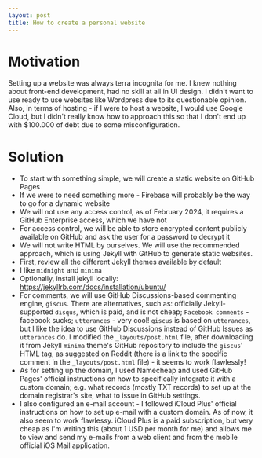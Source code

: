 ```yaml
---
layout: post
title: How to create a personal website
---
```


# Motivation
Setting up a website was always terra incognita for me. I knew nothing about front-end development, had no skill at all in UI design. I didn't want to use ready to use websites like Wordpress due to its questionable opinion. Also, in terms of hosting - if I were to host a website, I would use Google Cloud, but I didn't really know how to approach this so that I don't end up with $100.000 of debt due to some misconfiguration.

# Solution
- To start with something simple, we will create a static website on GitHub Pages
- If we were to need something more - Firebase will probably be the way to go for a dynamic website
- We will not use any access control, as of February 2024, it requires a GitHub Enterprise access, which we have not
- For access control, we will be able to store encrypted content publicly available on GitHub and ask the user for a password to decrypt it
- We will not write HTML by ourselves. We will use the recommended approach, which is using Jekyll with GitHub to generate static websites.
- First, review all the different Jekyll themes available by default
- I like `midnight` and `minima`
- Optionally, install jekyll locally: https://jekyllrb.com/docs/installation/ubuntu/
- For comments, we will use GitHub Discussions-based commenting engine, `giscus`. There are alternatives,
 such as: officially Jekyll-supported `disqus`, which is paid, and is not cheap; `Facebook comments` - facebook sucks; `utterances` - very cool! `giscus` is based on `utterances`, but I like the idea to use GitHub Discussions
 instead of GitHub Issues as `utterances` do. I modified the `_layouts/post.html` file, after downloading it from
 Jekyll `minima` theme's GitHub repository to include the `giscus`' HTML tag, as suggested on Reddit (there is a link to the specific comment in the `_layouts/post.html` file) - it seems to work flawlessly!
 - As for setting up the domain, I used Namecheap and used GitHub Pages' official instructions on how to specifically
 integrate it with a custom domain; e.g. what records (mostly TXT records) to set up at the domain registrar's site,
 what to issue in GitHub settings.
 - I also configured an e-mail account - I followed iCloud Plus' official instructions on how to set up
 e-mail with a custom domain. As of now, it also seem to work flawlessy. iCloud Plus is a paid subscription, but very cheap as I'm writing this (about 1 USD per month for me) and allows me to view and send my e-mails
 from a web client and from the mobile official iOS Mail application.
